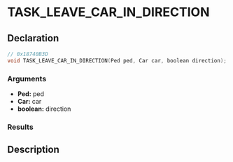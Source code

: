 # TASK_LEAVE_CAR_IN_DIRECTION

## Declaration
```cpp
// 0x18740B3D
void TASK_LEAVE_CAR_IN_DIRECTION(Ped ped, Car car, boolean direction);
```

### Arguments
- **Ped:** ped
- **Car:** car
- **boolean:** direction

### Results

## Description
